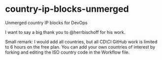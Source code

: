 # country-ip-blocks-unmerged
Unmerged country IP blocks for DevOps

I want to say a big thank you to @herrbischoff for his work.

Small remark: I would add all countries, but all CD\CI GitHub work is limited to 6 hours on the free plan. You can add your own countries of interest by forking and editing the ISO country code in the Workflow file.

